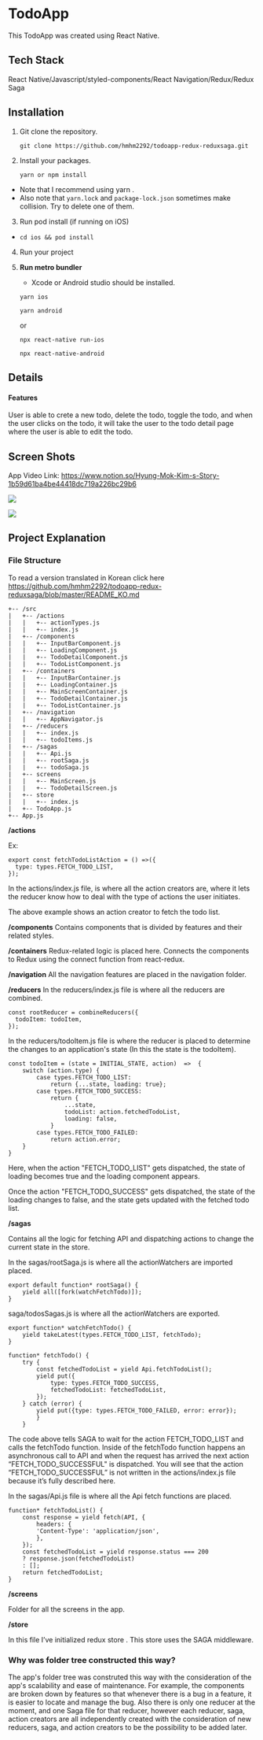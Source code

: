 # TodoApp

This TodoApp was created using React Native.

## Tech Stack

React Native/Javascript/styled-components/React Navigation/Redux/Redux Saga

## Installation

1. Git clone the repository.

   ```
   git clone https://github.com/hmhm2292/todoapp-redux-reduxsaga.git
   ```

2. Install your packages.

   ```
   yarn or npm install
   ```

- Note that I recommend using yarn .
- Also note that `yarn.lock` and `package-lock.json` sometimes make collision. Try to delete one of them.

3. Run pod install (if running on iOS)

- `cd ios && pod install`

4. Run your project

5. **Run metro bundler**

   - Xcode or Android studio should be installed.

   ```
   yarn ios
   ```

   ```
   yarn android
   ```

   or

   ```
   npx react-native run-ios
   ```

   ```
   npx react-native-android
   ```

## Details

#### Features

User is able to crete a new todo, delete the todo, toggle the todo, and when the user clicks on the todo, it will take the user to the todo detail page where the user is able to edit the todo.

## Screen Shots

App Video Link: https://www.notion.so/Hyung-Mok-Kim-s-Story-1b59d61ba4be44418dc719a226bc29b6

![](https://github.com/hmhm2292/todoapp-redux-reduxsaga/blob/master/AppImage/Screen%20Shot%202020-01-12%20at%204.14.30%20PM.png)

![](https://github.com/hmhm2292/todoapp-redux-reduxsaga/blob/master/AppImage/Screen%20Shot%202020-01-12%20at%204.14.51%20PM.png)

## Project Explanation

### File Structure

To read a version translated in Korean click here
https://github.com/hmhm2292/todoapp-redux-reduxsaga/blob/master/README_KO.md

```
+-- /src
|   +-- /actions
|   |   +-- actionTypes.js
|   |   +-- index.js
|   +-- /components
|   |   +-- InputBarComponent.js
|   |   +-- LoadingComponent.js
|   |   +-- TodoDetailComponent.js
|   |   +-- TodoListComponent.js
|   +-- /containers
|   |   +-- InputBarContainer.js
|   |   +-- LoadingContainer.js
|   |   +-- MainScreenContainer.js
|   |   +-- TodoDetailContainer.js
|   |   +-- TodoListContainer.js
|   +-- /navigation
|   |   +-- AppNavigator.js
|   +-- /reducers
|   |   +-- index.js
|   |   +-- todoItems.js
|   +-- /sagas
|   |   +-- Api.js
|   |   +-- rootSaga.js
|   |   +-- todoSaga.js
|   +-- screens
|   |   +-- MainScreen.js
|   |   +-- TodoDetailScreen.js
|   +-- store
|   |   +-- index.js
|   +-- TodoApp.js
+-- App.js
```

**/actions**

Ex:

```
export const fetchTodoListAction = () =>({
  type: types.FETCH_TODO_LIST,
});
```

In the actions/index.js file, is where all the action creators are, where it lets the reducer know how to deal with the type of actions the user initiates.

The above example shows an action creator to fetch the todo list.

**/components**
Contains components that is divided by features and their related styles.

**/containers**
Redux-related logic is placed here. Connects the components to Redux using the connect function from react-redux.

**/navigation**
All the navigation features are placed in the navigation folder.

**/reducers**
In the reducers/index.js file is where all the reducers are combined.

```
const rootReducer = combineReducers({
  todoItem: todoItem,
});
```

In the reducers/todoItem.js file is where the reducer is placed to determine the changes to an application's state (In this the state is the todoItem).

```
const todoItem = (state = INITIAL_STATE, action)  =>  {
	switch (action.type) {
		case types.FETCH_TODO_LIST:
			return {...state, loading: true};
		case types.FETCH_TODO_SUCCESS:
			return {
				...state,
				todoList: action.fetchedTodoList,
				loading: false,
			}
		case types.FETCH_TODO_FAILED:
			return action.error;
	}
}

```

Here, when the action "FETCH_TODO_LIST" gets dispatched, the state of loading becomes true and the loading component appears.

Once the action "FETCH_TODO_SUCCESS" gets dispatched, the state of the loading changes to false, and the state gets updated with the fetched todo list.

**/sagas**

Contains all the logic for fetching API and dispatching actions to change the current state in the store.

In the sagas/rootSaga.js is where all the actionWatchers are imported placed.

```
export default function* rootSaga() {
	yield all([fork(watchFetchTodo)]);
}
```

saga/todosSagas.js is where all the actionWatchers are exported.

```
export function* watchFetchTodo() {
	yield takeLatest(types.FETCH_TODO_LIST, fetchTodo);
}

function* fetchTodo() {
	try {
		const fetchedTodoList = yield Api.fetchTodoList();
		yield put({
			type: types.FETCH_TODO_SUCCESS,
			fetchedTodoList: fetchedTodoList,
		});
	} catch (error) {
		yield put({type: types.FETCH_TODO_FAILED, error: error});
		}
	}
```

The code above tells SAGA to wait for the action FETCH_TODO_LIST and calls the fetchTodo function.
Inside of the fetchTodo function happens an asynchronous call to API and when the request has arrived the next action “FETCH_TODO_SUCCESSFUL" is dispatched. You will see that the action “FETCH_TODO_SUCCESSFUL” is not written in the actions/index.js file because it’s fully described here.

In the sagas/Api.js file is where all the Api fetch functions are placed.

```
function* fetchTodoList() {
	const response = yield fetch(API, {
		headers: {
		'Content-Type': 'application/json',
		},
	});
	const fetchedTodoList = yield response.status === 200
	? response.json(fetchedTodoList)
	: [];
	return fetchedTodoList;
}
```

**/screens**

Folder for all the screens in the app.

**/store**

In this file I’ve initialized redux store . This store uses the SAGA middleware.

### Why was folder tree constructed this way?

The app's folder tree was construted this way with the consideration of the app's scalability and ease of maintenance. For example, the components are broken down by features so that whenever there is a bug in a feature, it is easier to locate and manage the bug. Also there is only one reducer at the moment, and one Saga file for that reducer, however each reducer, saga, action creators are all independently created with the consideration of new reducers, saga, and action creators to be the possibility to be added later.
